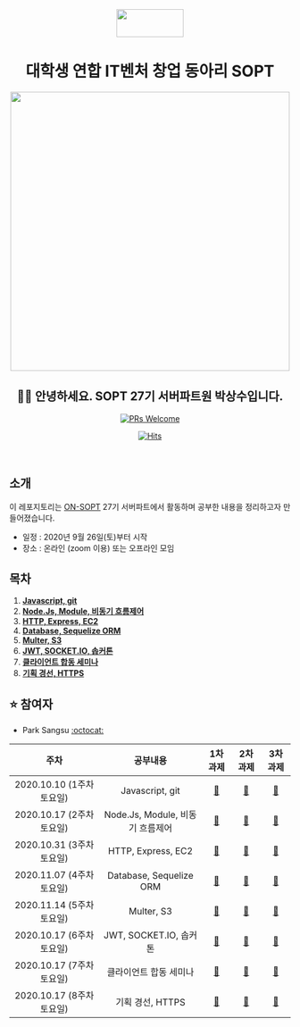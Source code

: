 <div align="center">

  <img height="50" width="120" src="https://user-images.githubusercontent.com/59385491/99065767-39ab4500-25eb-11eb-9490-9d2a4202dd96.png">

  # 대학생 연합 IT벤처 창업 동아리 SOPT


  <img height="500" width="500" src="https://user-images.githubusercontent.com/59385491/99067842-bb50a200-25ee-11eb-9252-4a4ae3644e8d.png">

  ## 👨‍💻 안녕하세요. SOPT 27기 서버파트원 박상수입니다.


</div>

<div align=center>

[![PRs Welcome](https://img.shields.io/badge/PRs-welcome-brightgreen.svg?style=flat-square)](http://makeapullrequest.com)

[![Hits](https://hits.seeyoufarm.com/api/count/incr/badge.svg?url=https%3A%2F%2Fgithub.com%2FON-SOPT-SERVER-3%2FParksangsu&count_bg=%2379C83D&title_bg=%23555555&icon=&icon_color=%23E7E7E7&title=hits&edge_flat=false)](https://hits.seeyoufarm.com)

</div>


<br>


## 소개

이 레포지토리는 [ON-SOPT](http://sopt.org/wp/?page_id=2519) 27기 서버파트에서 활동하며 공부한 내용을 정리하고자 만들어졌습니다. 

-   일정 : 2020년 9월 26일(토)부터 시작
-   장소 : 온라인 (zoom 이용) 또는 오프라인 모임

## 목차

1. **[Javascript, git](#se1)**
2. **[Node.Js, Module, 비동기 흐름제어](#se2)**
3. **[HTTP, Express, EC2](#se3)** 
4. **[Database, Sequelize ORM](#se4)**   
5. **[Multer, S3](#se5)**   
6. **[JWT, SOCKET.IO, 솝커톤](#se6)**
7. **[클라이언트 합동 세미나](#se7)** 
8. **[기획 경선, HTTPS](#se8)**

## ⭐️ 참여자

-   Park Sangsu [:octocat:](https://github.com/epitoneproject)


|           주차            |              공부내용                |             1차 과제                |             2차 과제                |               3차 과제             |
| :-----------------------:| :-------------------------------:  | :-------------------------------: | :-------------------------------: | :-------------------------------: |
| 2020.10.10 (1주차 토요일)   |  Javascript, git <a name="se1"></a>| [:link:]()                        | [:link:]()                        | [:link:]()                        | 
| 2020.10.17 (2주차 토요일)   |  Node.Js, Module, 비동기 흐름제어 <a name="se2"></a>  | [:link:]()                        | [:link:]()                        | [:link:]()                        |  
| 2020.10.31 (3주차 토요일)   |  HTTP, Express, EC2 <a name="se3"></a>     | [:link:]()                        | [:link:]()                        | [:link:]()                        |  
| 2020.11.07 (4주차 토요일)   |  Database, Sequelize ORM <a name="se4"></a>     | [:link:]()                        | [:link:]()                        | [:link:]()                        |  
| 2020.11.14 (5주차 토요일)   |  Multer, S3 <a name="se5"></a>     | [:link:]()                        | [:link:]()                        | [:link:]()                        |  
| 2020.10.17 (6주차 토요일)   |  JWT, SOCKET.IO, 솝커톤 <a name="se6"></a>     | [:link:]()                        | [:link:]()                        | [:link:]()                        |  
| 2020.10.17 (7주차 토요일)   |  클라이언트 합동 세미나 <a name="se7"></a>     | [:link:]()                        | [:link:]()                        | [:link:]()                        |  
| 2020.10.17 (8주차 토요일)   |  기획 경선, HTTPS <a name="se8"></a>     | [:link:]()                        | [:link:]()                        | [:link:]()                        |  



<!-- <details><summary><b>토글</b></summary>

<p>

토글

</p>
</details> -->
